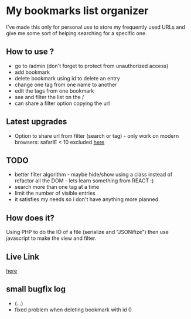 # My bookmarks list organizer

I've made this only for personal use to store my frequently used URLs and give me some sort of helping searching for a specific one.

## How to use ?

* go to /admin (don't forget to protect from unauthorized access)
* add bookmark
* delete bookmark using id to delete an entry
* change one tag from one name to another
* edit the tags from one bookmark
* see and filter the list on the /
* can share a filter option copying the url

## Latest upgrades

* Option to share url from filter (search or tag) - only work on modern browsers: safarIE < 10 excluded [here](https://caniuse.com/#search=URLSearchParams)

## TODO

* better filter algorithm - maybe hide/show using a class instead of refactor all the DOM - lets learn something from REACT :) 
* search more than one tag at a time
* limit the number of visible entries
* it satisfies my needs so i don't have anything more planned.

## How does it?

Using PHP to do the IO of a file (serialize and "JSONifize") then use javascript to make the view and filter.


## Live Link

[here](https://josemoreira.pt/bookmarks)


## small bugfix log

* (...)
* fixed problem when deleting bookmark with id 0

